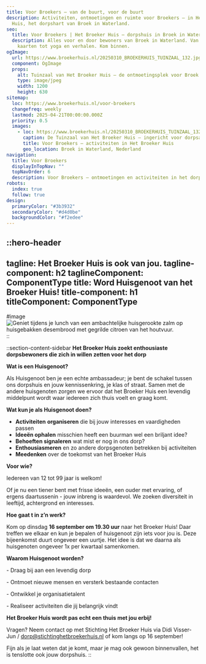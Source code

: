 ```yaml
---
title: Voor Broekers – van de buurt, voor de buurt
description: Activiteiten, ontmoetingen en ruimte voor Broekers – in Het Broeker
  Huis, het dorpshart van Broek in Waterland.
seo:
  title: Voor Broekers | Het Broeker Huis – dorpshuis in Broek in Waterland
  description: Alles voor en door bewoners van Broek in Waterland. Van klussen en
    kaarten tot yoga en verhalen. Kom binnen.
ogImage:
  url: https://www.broekerhuis.nl/20250310_BROEKERHUIS_TUINZAAL_132.jpg
  component: OgImage
  props:
    alt: Tuinzaal van Het Broeker Huis – de ontmoetingsplek voor Broek in Waterland
    type: image/jpeg
    width: 1200
    height: 630
sitemap:
  loc: https://www.broekerhuis.nl/voor-broekers
  changefreq: weekly
  lastmod: 2025-04-21T00:00:00.000Z
  priority: 0.5
  images:
    - loc: https://www.broekerhuis.nl/20250310_BROEKERHUIS_TUINZAAL_132.jpg
      caption: De Tuinzaal van Het Broeker Huis – ingericht voor dorpsactiviteiten
      title: Voor Broekers – activiteiten in Het Broeker Huis
      geo_location: Broek in Waterland, Nederland
navigation:
  title: Voor Broekers
  displayInTopNav: ""
  topNavOrder: 6
  description: Voor Broekers – ontmoetingen en activiteiten in het dorpshart
robots:
  index: true
  follow: true
design:
  primaryColor: "#3b3932"
  secondaryColor: "#d4d0be"
  backgroundColor: "#f2edee"
---
```


::hero-header
---
tagline: Het Broeker Huis is ook van jou.
tagline-component: h2
taglineComponent: ComponentType
title: Word Huisgenoot van het Broeker Huis!
title-component: h1
titleComponent: ComponentType
---
#image
![Geniet tijdens je lunch van een ambachtelijke huisgerookte zalm op huisgebakken desembrood met gegrilde citroen van het houtvuur.](/20250310_BROEKERHUIS_SCENERY_647.JPG)
::

::section-content-sidebar
**Het Broeker Huis zoekt enthousiaste dorpsbewoners die zich in willen zetten voor het dorp**

**Wat is een Huisgenoot?**

Als Huisgenoot ben je een echte ambassadeur; je bent de schakel tussen ons dorpshuis en jouw kennissenkring, je klas of straat. Samen met de andere huisgenoten zorgen we ervoor dat het Broeker Huis een levendig middelpunt wordt waar iedereen zich thuis voelt en graag komt.

**Wat kun je als Huisgenoot doen?**

- **Activiteiten** **organiseren** die bij jouw interesses en vaardigheden passen
- **Ideeën ophalen** misschien heeft een buurman wel een briljant idee? 
- **Behoeften signaleren** wat mist er nog in ons dorp?
- **Enthousiasmeren** en zo andere dorpsgenoten betrekken bij activiteiten
- **Meedenken** over de toekomst van het Broeker Huis

**Voor wie?**

Iedereen van 12 tot 99 jaar is welkom!

Of je nu een tiener bent met frisse ideeën, een ouder met ervaring, of ergens daartussenin - jouw inbreng is waardevol. We zoeken diversiteit in leeftijd, achtergrond en interesses.

**Hoe gaat t in z’n werk?**

Kom op dinsdag **16 september om 19.30 uur** naar het Broeker Huis! Daar treffen we elkaar en kun je bepalen of huisgenoot zijn iets voor jou is. Deze bijeenkomst duurt ongeveer een uurtje. Het idee is dat we daarna als huisgenoten ongeveer 1x per kwartaal samenkomen. 

**Waarom Huisgenoot worden?**

\- Draag bij aan een levendig dorp

\- Ontmoet nieuwe mensen en versterk bestaande contacten

\- Ontwikkel je organisatietalent

\- Realiseer activiteiten die jij belangrijk vindt

**Het Broeker Huis wordt pas echt een thuis met jou erbij!**

Vragen? Neem contact op met Stichting Het Broeker Huis via Didi Visser-Jun / <dorp@stichtinghetbroekerhuis.nl> of kom langs op 16 september! 

Fijn als je laat weten dat je komt, maar je mag ook gewoon binnenvallen, het is tenslotte ook jouw dorpshuis.
::
